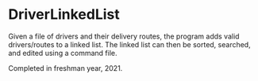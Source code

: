 # DriverLinkedList
Given a file of drivers and their delivery routes, the program adds valid drivers/routes to a linked list. The linked list can then be sorted, searched, and edited using a command file.

Completed in freshman year, 2021.

